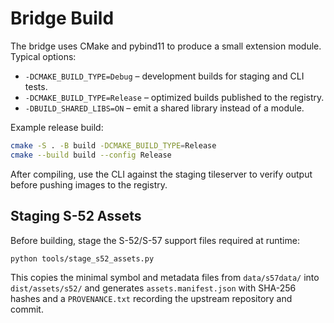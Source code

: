 # Bridge Build

The bridge uses CMake and pybind11 to produce a small extension module.
Typical options:

- `-DCMAKE_BUILD_TYPE=Debug` – development builds for staging and CLI tests.
- `-DCMAKE_BUILD_TYPE=Release` – optimized builds published to the registry.
- `-DBUILD_SHARED_LIBS=ON` – emit a shared library instead of a module.

Example release build:

```bash
cmake -S . -B build -DCMAKE_BUILD_TYPE=Release
cmake --build build --config Release
```

After compiling, use the CLI against the staging tileserver to verify output
before pushing images to the registry.

## Staging S-52 Assets

Before building, stage the S-52/S-57 support files required at runtime:

```bash
python tools/stage_s52_assets.py
```

This copies the minimal symbol and metadata files from `data/s57data/` into
`dist/assets/s52/` and generates `assets.manifest.json` with SHA-256 hashes and
a `PROVENANCE.txt` recording the upstream repository and commit.
